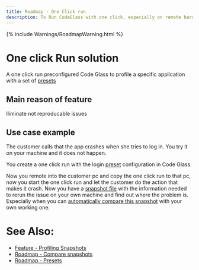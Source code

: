```yaml
---
title: Roadmap - One Click run
description: To Run CodeGlass with one click, especially on remote hardware.
---
```

{% include Warnings/RoadmapWarning.html %}

# One click Run solution
A one click run preconfigured Code Glass to profile a specific application with a set of [presets](Presets.md)

## Main reason of feature
Iliminate not reproducable issues

## Use case example
The customer calls that the app crashes when she tries to log in.
You try it on your machine and it does not happen.

You create a one click run with the login [preset](Presets.md) configuration in Code Glass.

Now you remote into the customer pc and copy the one click run to that pc, now you start the one click run and let the customer do the action that makes it crash.
Now you have a [snapshot file](../features/ProfilingSnapshots.md) with the information needed to rerun the issue on your own machine and find out where the problem is.
Especially when you can [automatically compare this snapshot](CompareProfilingSnapshots.md) with your own working one.


# See Also:
- [Feature - Profiling Snapshots](../features/ProfilingSnapshots.md)
- [Roadmap - Compare snapshots](CompareProfilingSnapshots.md)
- [Roadmap - Presets](Presets.md)
